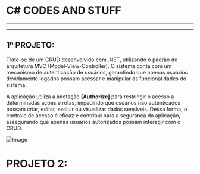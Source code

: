 <h1>C# CODES AND STUFF</h1>
<hr><hr>

<h2>1º PROJETO: </h2>
<p>
  Trata-se de um CRUD desenvolvido com .NET, utilizando o padrão de arquitetura MVC (Model-View-Controller). O sistema conta com um mecanismo de autenticação de usuários, garantindo que apenas usuários devidamente logados possam acessar e     manipular as funcionalidades do sistema.
</p>

<p>
  A aplicação utiliza a anotação <b>[Authorize]</b> para restringir o acesso a determinadas ações e rotas, impedindo que usuários não autenticados possam criar, editar, excluir ou visualizar dados sensíveis. Dessa forma, o controle de acesso é eficaz e contribui para a segurança da aplicação, assegurando que apenas usuários autorizados possam interagir com o CRUD.
</p>

![Image](https://github.com/user-attachments/assets/b379a3fb-a218-40df-9054-edfef0ff38fc)

<h1>PROJETO 2:</h1>